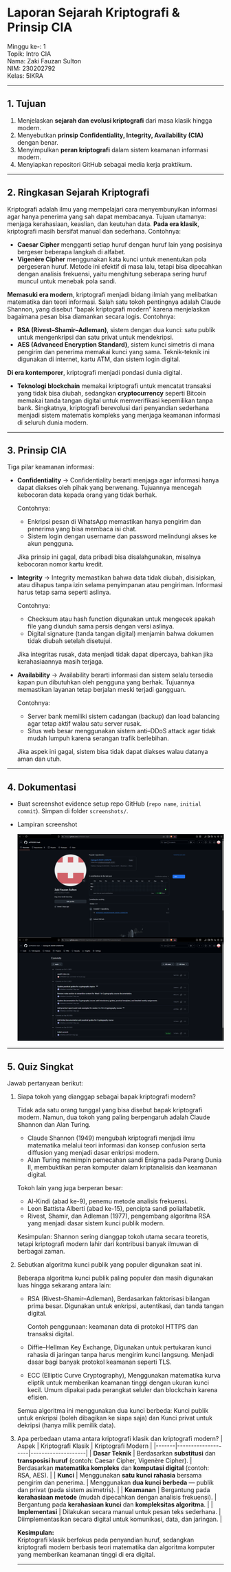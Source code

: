 # Laporan Sejarah Kriptografi & Prinsip CIA
Minggu ke-: 1  
Topik: Intro CIA  
Nama: Zaki Fauzan Sulton  
NIM: 230202792  
Kelas: 5IKRA  

---

## 1. Tujuan
1. Menjelaskan **sejarah dan evolusi kriptografi** dari masa klasik hingga modern.  
2. Menyebutkan **prinsip Confidentiality, Integrity, Availability (CIA)** dengan benar.  
3. Menyimpulkan **peran kriptografi** dalam sistem keamanan informasi modern.  
4. Menyiapkan repositori GitHub sebagai media kerja praktikum.  

---

## 2. Ringkasan Sejarah Kriptografi
Kriptografi adalah ilmu yang mempelajari cara menyembunyikan informasi agar hanya penerima yang sah dapat membacanya. Tujuan utamanya: menjaga kerahasiaan, keaslian, dan keutuhan data.
**Pada era klasik**, kriptografi masih bersifat manual dan sederhana.
Contohnya:
- **Caesar Cipher** mengganti setiap huruf dengan huruf lain yang posisinya bergeser beberapa langkah di alfabet.
- **Vigenère Cipher** menggunakan kata kunci untuk menentukan pola pergeseran huruf.
Metode ini efektif di masa lalu, tetapi bisa dipecahkan dengan analisis frekuensi, yaitu menghitung seberapa sering huruf muncul untuk menebak pola sandi.

**Memasuki era modern**, kriptografi menjadi bidang ilmiah yang melibatkan matematika dan teori informasi.
Salah satu tokoh pentingnya adalah Claude Shannon, yang disebut “bapak kriptografi modern” karena menjelaskan bagaimana pesan bisa diamankan secara logis.
Contohnya:
- **RSA (Rivest–Shamir–Adleman)**, sistem dengan dua kunci: satu publik untuk mengenkripsi dan satu privat untuk mendekripsi.
- **AES (Advanced Encryption Standard)**, sistem kunci simetris di mana pengirim dan penerima memakai kunci yang sama.
Teknik-teknik ini digunakan di internet, kartu ATM, dan sistem login digital.

**Di era kontemporer**, kriptografi menjadi pondasi dunia digital.
- **Teknologi blockchain** memakai kriptografi untuk mencatat transaksi yang tidak bisa diubah, sedangkan **cryptocurrency** seperti Bitcoin memakai tanda tangan digital untuk memverifikasi kepemilikan tanpa bank.
Singkatnya, kriptografi berevolusi dari penyandian sederhana menjadi sistem matematis kompleks yang menjaga keamanan informasi di seluruh dunia modern.

---

## 3. Prinsip CIA
Tiga pilar keamanan informasi:  
- **Confidentiality** → Confidentiality berarti menjaga agar informasi hanya dapat diakses oleh pihak yang berwenang. Tujuannya mencegah kebocoran data kepada orang yang tidak berhak.

    Contohnya:
    - Enkripsi pesan di WhatsApp memastikan hanya pengirim dan penerima yang bisa membaca isi chat.
    - Sistem login dengan username dan password melindungi akses ke akun pengguna.

    Jika prinsip ini gagal, data pribadi bisa disalahgunakan, misalnya kebocoran nomor kartu kredit.  
- **Integrity** → Integrity memastikan bahwa data tidak diubah, disisipkan, atau dihapus tanpa izin selama penyimpanan atau pengiriman. Informasi harus tetap sama seperti aslinya.

    Contohnya:
    - Checksum atau hash function digunakan untuk mengecek apakah file yang diunduh sama persis dengan versi aslinya.
    - Digital signature (tanda tangan digital) menjamin bahwa dokumen tidak diubah setelah disetujui.
    
    Jika integritas rusak, data menjadi tidak dapat dipercaya, bahkan jika kerahasiaannya masih terjaga.  
- **Availability** → Availability berarti informasi dan sistem selalu tersedia kapan pun dibutuhkan oleh pengguna yang berhak. Tujuannya memastikan layanan tetap berjalan meski terjadi gangguan.

    Contohnya:
    - Server bank memiliki sistem cadangan (backup) dan load balancing agar tetap aktif walau satu server rusak.
    - Situs web besar menggunakan sistem anti–DDoS attack agar tidak mudah lumpuh karena serangan trafik berlebihan.
    
    Jika aspek ini gagal, sistem bisa tidak dapat diakses walau datanya aman dan utuh.
  
---

## 4. Dokumentasi
- Buat screenshot evidence setup repo GitHub (`repo name`, `initial commit`). Simpan di folder `screenshots/`.  
- Lampiran screenshot
  
  ![Setup GitHub](screenshots/repo_setup.png)

---

## 5. Quiz Singkat
Jawab pertanyaan berikut:  
1. Siapa tokoh yang dianggap sebagai bapak kriptografi modern?

    Tidak ada satu orang tunggal yang bisa disebut bapak kriptografi modern. Namun, dua tokoh yang paling berpengaruh adalah Claude Shannon dan Alan Turing.
    - Claude Shannon (1949) mengubah kriptografi menjadi ilmu matematika melalui teori informasi dan konsep confusion serta diffusion yang menjadi dasar enkripsi modern.
    - Alan Turing memimpin pemecahan sandi Enigma pada Perang Dunia II, membuktikan peran komputer dalam kriptanalisis dan keamanan digital.
   
    Tokoh lain yang juga berperan besar:
    - Al-Kindi (abad ke-9), penemu metode analisis frekuensi.
    - Leon Battista Alberti (abad ke-15), pencipta sandi polialfabetik.
    - Rivest, Shamir, dan Adleman (1977), pengembang algoritma RSA yang menjadi dasar sistem kunci publik modern.
   
    Kesimpulan: Shannon sering dianggap tokoh utama secara teoretis, tetapi kriptografi modern lahir dari kontribusi banyak ilmuwan di berbagai zaman. 
3. Sebutkan algoritma kunci publik yang populer digunakan saat ini.

   Beberapa algoritma kunci publik paling populer dan masih digunakan luas hingga sekarang antara lain:
    - RSA (Rivest–Shamir–Adleman), Berdasarkan faktorisasi bilangan prima besar. Digunakan untuk enkripsi, autentikasi, dan tanda tangan digital.

      Contoh penggunaan: keamanan data di protokol HTTPS dan transaksi digital.
    - Diffie–Hellman Key Exchange, Digunakan untuk pertukaran kunci rahasia di jaringan tanpa harus mengirim kunci langsung. Menjadi dasar bagi banyak protokol keamanan seperti TLS.
    - ECC (Elliptic Curve Cryptography), Menggunakan matematika kurva eliptik untuk memberikan keamanan tinggi dengan ukuran kunci kecil. Umum dipakai pada perangkat seluler dan blockchain karena efisien.
    
    Semua algoritma ini menggunakan dua kunci berbeda:
    Kunci publik untuk enkripsi (boleh dibagikan ke siapa saja) dan Kunci privat untuk dekripsi (hanya milik pemilik data).
5. Apa perbedaan utama antara kriptografi klasik dan kriptografi modern?
   | Aspek | Kriptografi Klasik | Kriptografi Modern |
    |-------|--------------------|--------------------|
    | **Dasar Teknik** | Berdasarkan **substitusi** dan **transposisi huruf** (contoh: Caesar Cipher, Vigenère Cipher). | Berdasarkan **matematika kompleks** dan **komputasi digital** (contoh: RSA, AES). |
    | **Kunci** | Menggunakan **satu kunci rahasia** bersama pengirim dan penerima. | Menggunakan **dua kunci berbeda** — publik dan privat (pada sistem asimetris). |
    | **Keamanan** | Bergantung pada **kerahasiaan metode** (mudah dipecahkan dengan analisis frekuensi). | Bergantung pada **kerahasiaan kunci** dan **kompleksitas algoritma**. |
    | **Implementasi** | Dilakukan secara manual untuk pesan teks sederhana. | Diimplementasikan secara digital untuk komunikasi, data, dan jaringan. |

    **Kesimpulan:**  
    Kriptografi klasik berfokus pada penyandian huruf, sedangkan kriptografi modern berbasis teori matematika dan algoritma komputer yang memberikan keamanan tinggi di era digital.

   ---
